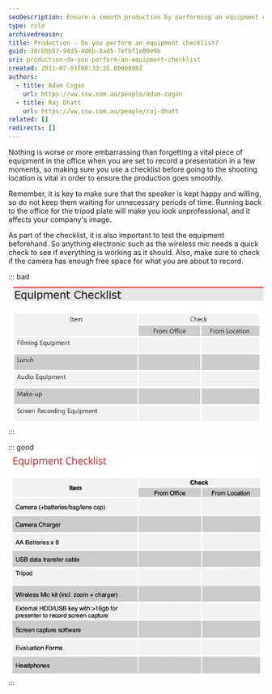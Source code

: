 ```yaml
---
seoDescription: Ensure a smooth production by performing an equipment checklist before recording, including testing electronics and verifying camera space.
type: rule
archivedreason:
title: Production - Do you perform an equipment checklist?
guid: 38cb5b57-94d5-4d6b-8ad5-7efbf1e80e9b
uri: production-do-you-perform-an-equipment-checklist
created: 2011-07-01T08:33:35.0000000Z
authors:
  - title: Adam Cogan
    url: https://ww.ssw.com.au/people/adam-cogan
  - title: Raj Dhatt
    url: https://ww.ssw.com.au/people/raj-dhatt
related: []
redirects: []
---
```


Nothing is worse or more embarrassing than forgetting a vital piece of equipment in the office when you are set to record a presentation in a few moments, so making sure you use a checklist before going to the shooting location is vital in order to ensure the production goes smoothly.

Remember, it is key to make sure that the speaker is kept happy and willing, so do not keep them waiting for unnecessary periods of time. Running back to the office for the tripod plate will make you look unprofessional, and it affects your company's image.

<!--endintro-->

As part of the checklist, it is also important to test the equipment beforehand. So anything electronic such as the wireless mic needs a quick check to see if everything is working as it should. Also, make sure to check if the camera has enough free space for what you are about to record.

::: bad  
![Figure: Bad Example - Be specific about what equipment you need as generic lists make it easy to forget things](SSWTV_EquipmentChecklist_BAD.png)  
:::

::: good  
![Figure: Good example. It's ideal to have two columns so you can check off items when leaving multiple locations, also extra rows might come in useful if there's extra equipment](SSWTV_EquipmentChecklist.png)  
:::
